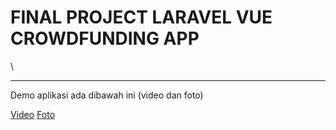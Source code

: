 <h1>FINAL PROJECT LARAVEL VUE CROWDFUNDING APP</h1>\
<hr>
<p>Demo aplikasi ada dibawah ini (video dan foto)</p>
<a href="https://drive.google.com/drive/folders/1ELeLvZZY2TBSfOLVDLkZxmfXMrCnnyjj?usp=sharing">Video</a>
<a href="https://drive.google.com/drive/folders/1j1Q4OlMpzn36bspf6Xritydpv-akhULK?usp=sharing">Foto</a>